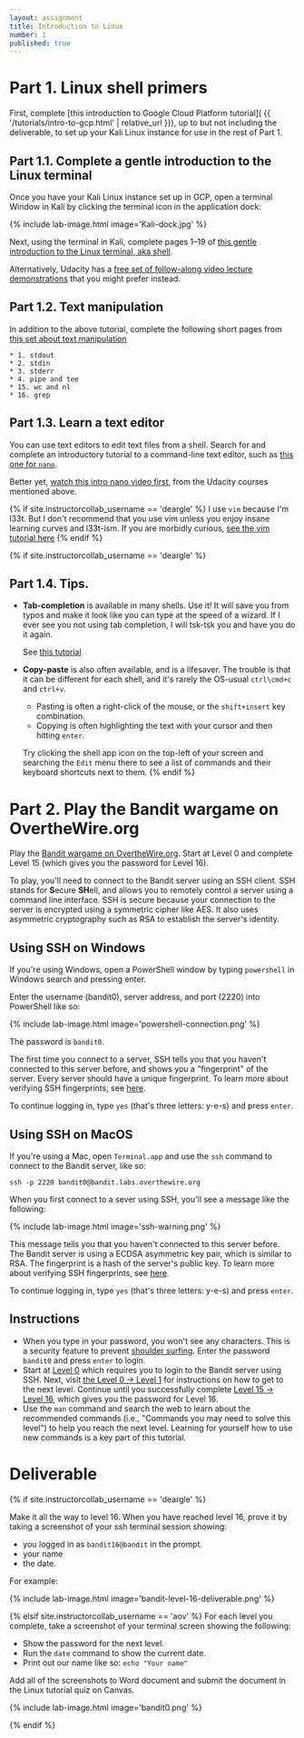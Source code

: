 ```yaml
---
layout: assignment
title: Introduction to Linux
number: 1
published: true
---
```


# Part 1. Linux shell primers

First, complete [this introduction to Google Cloud Platform tutorial]( {{ '/tutorials/intro-to-gcp.html' | relative_url }}),
up to but not including the deliverable, to set up your Kali Linux instance for
use in the rest of Part 1.


## Part 1.1. Complete a gentle introduction to the Linux terminal

Once you have your Kali Linux instance set up in GCP, open a terminal Window in Kali by clicking the terminal icon in the application dock:

{% include lab-image.html image='Kali-dock.jpg' %}

Next, using the terminal in Kali, complete pages 1–19 of [this gentle introduction to the Linux terminal, aka shell](https://linuxjourney.com/lesson/the-shell).

Alternatively, Udacity
has a [free set of follow-along video lecture demonstrations](https://www.udacity.com/course/linux-command-line-basics--ud595)
that you might prefer instead.

## Part 1.2. Text manipulation

In addition to the above tutorial, complete the following short pages
from [this set about text manipulation](https://linuxjourney.com/lesson/stdout-standard-out-redirect#)

	* 1. stdout
	* 2. stdin
	* 3. stderr
	* 4. pipe and tee
	* 15. wc and nl
	* 16. grep


## Part 1.3. Learn a text editor

You can use text editors to edit text files from a shell.
Search for and complete an introductory tutorial to a command-line text editor,
such as [this one for `nano`](https://www.howtogeek.com/howto/42980/the-beginners-guide-to-nano-the-linux-command-line-text-editor/).

Better yet, [watch this intro nano video first](https://www.youtube.com/watch?v=5RAdNa7kJr0),
from the Udacity courses mentioned above.

{% if site.instructorcollab_username == 'deargle' %}
I use `vim` because I'm l33t. But I don't recommend that you use vim unless you
enjoy insane learning curves and l33t-ism. If you are morbidly curious,
[see the vim tutorial here](https://danielmiessler.com/study/vim/)
{% endif %}

{% if site.instructorcollab_username == 'deargle' %}
## Part 1.4. Tips.

* **Tab-completion** is available in many shells. Use it! It will save you from typos
  and make it look like you can type at the speed of a wizard. If I ever see you
	not using tab completion, I will tsk-tsk you and have you do it again.

	See [this tutorial](https://www.howtogeek.com/195207/use-tab-completion-to-type-commands-faster-on-any-operating-system/)

* **Copy-paste** is also often available, and is a lifesaver. The trouble is
  that it can be different for each shell, and it's rarely the OS-usual
	`ctrl\cmd+c` and `ctrl+v`.

	* Pasting is often a right-click of the mouse, or the `shift+insert`
		key combination.
	* Copying is often highlighting the text with your cursor and then hitting
		`enter`.

	Try clicking the shell app icon on the top-left of your screen and searching
	the `Edit` menu there to see a list of commands and their keyboard shortcuts
	next to them.
{% endif %}

# Part 2. Play the Bandit wargame on OvertheWire.org

Play the [Bandit wargame on OvertheWire.org](http://overthewire.org/wargames/bandit/). Start at Level 0 and complete Level 15 (which gives you the password for Level 16).

To play, you'll need to connect to the Bandit server using an SSH client. SSH stands for **S**ecure **SH**ell, and allows you to remotely control a server using a command line interface. SSH is secure because your connection to the server is encrypted using a symmetric cipher like AES. It also uses asymmetric cryptography such as RSA to establish the server's identity.


## Using SSH on Windows

If you're using Windows, open a PowerShell window by typing `powershell` in Windows search and pressing enter.

Enter the username (bandit0), server address, and port (2220) into PowerShell like so:

{% include lab-image.html image='powershell-connection.png' %}

The password is `bandit0`.

The first time you connect to a server, SSH tells you that you haven't connected to this server before, and shows you a "fingerprint" of the server. Every server should have a unique fingerprint. To learn more about verifying SSH fingerprints, see [here](https://www.phcomp.co.uk/Tutorials/Unix-And-Linux/ssh-check-server-fingerprint.html).

To continue logging in, type `yes` (that's three letters: y-e-s) and press `enter`.


## Using SSH on MacOS

If you're using a Mac, open `Terminal.app` and use the `ssh` command to connect to the Bandit server, like so:

`ssh -p 2220 bandit0@bandit.labs.overthewire.org`

When you first connect to a sever using SSH, you'll see a message like the following:

{% include lab-image.html image='ssh-warning.png' %}

This message tells you that you haven't connected to this server before. The Bandit server is using a ECDSA asymmetric key pair, which is similar to RSA. The fingerprint is a hash of the server's public key. To learn more about verifying SSH fingerprints, see [here](https://www.phcomp.co.uk/Tutorials/Unix-And-Linux/ssh-check-server-fingerprint.html).

To continue logging in, type `yes` (that's three letters: y-e-s) and press `enter`.

## Instructions

* When you type in your password, you won't see any characters. This is a security feature to prevent [shoulder surfing](https://en.wikipedia.org/wiki/Shoulder_surfing_(computer_security)). Enter the password `bandit0` and press `enter` to login.
* Start at [Level 0](http://overthewire.org/wargames/bandit/bandit0.html) which requires you to login to the Bandit server using SSH. Next, visit [the Level 0 -> Level 1](http://overthewire.org/wargames/bandit/bandit1.html) for instructions on how to get to the next level. Continue until you successfully complete [Level 15 -> Level 16](http://overthewire.org/wargames/bandit/bandit16.html), which gives you the password for Level 16.
* Use the `man` command and search the web to learn about the recommended commands (i.e., "Commands you may need to solve this level") to help you reach the next level. Learning for yourself how to use new commands is a key part of this tutorial.


# Deliverable

{% if site.instructorcollab_username == 'deargle' %}

Make it all the way to level 16. When you have reached level 16, prove it by taking a screenshot of your ssh terminal session showing:
* you logged in as `bandit16@bandit` in the prompt.
* your name
* the date.

For example:

{% include lab-image.html image='bandit-level-16-deliverable.png' %}


{% elsif site.instructorcollab_username == 'aov' %}
For each level you complete, take a screenshot of your terminal screen showing the following:

* Show the password for the next level.
* Run the `date` command to show the current date.
* Print out our name like so: `echo "Your name"`

Add all of the screenshots to Word document and submit the document in the Linux tutorial quiz on Canvas.

{% include lab-image.html image='bandit0.png' %}

{% endif %}
